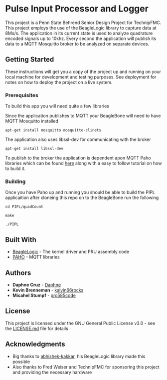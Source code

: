 # Pulse Input Processor and Logger 

This project is a Penn State Behrend Senior Design Project for TechnipFMC. This project employs the use of the BeagleLogic library to capture data at 8Ms/s. The application in its current state is used to analyze quadrature encoded signals up to 10khz. Every second the application will publish its data to a MQTT Mosquitto broker to be analyzed on separate devices. 

## Getting Started

These instructions will get you a copy of the project up and running on your local machine for development and testing purposes. See deployment for notes on how to deploy the project on a live system.

### Prerequisites

To build this app you will need quite a few libraries 

Since the application publishes to MQTT your BeagleBone will need to have MQTT Mosquitto installed
```
apt-get install mosquitto mosquitto-clinets  
```

The application also uses libssl-dev for communicating with the broker 
```
apt-get install libssl-dev  
```

To publish to the broker the application is dependent apon MQTT Paho libraries which can be found
[here](https://eclipse.org/paho/clients/c/) along with a easy to follow tutorial on how to build it. 

### Building
Once you have Paho up and running you should be able to build the PIPL applicaition after cloneing this repo on to the BeagleBone run the following 

```
cd PIPL/quadCount
```
```
make
```
```
./PIPL
```
## Built With

* [BeagleLogic](https://github.com/abhishek-kakkar/BeagleLogic/wiki) - The kernel driver and PRU assembly code 
* [PAHO](https://eclipse.org/paho/clients/c/) - MQTT libraries 

## Authors

* **Daphne Cruz**     - [Daphne](https://github.com)
* **Kevin Brenneman** - [kalvin66rocks](https://github.com/kalvin66rocks)
* **Micahel Stumpf**  - [pro585code](https://github.com/pro585code)

## License

This project is licensed under the GNU General Public License v3.0 - see the [LICENSE.md](LICENSE) file for details

## Acknowledgments

* Big thanks to [abhishek-kakkar](https://github.com/abhishek-kakkar), his BeagleLogic library made this possible
* Also thanks to Fred Weiser and TechnipFMC for sponsoring this project and providing the necessary hardware 




